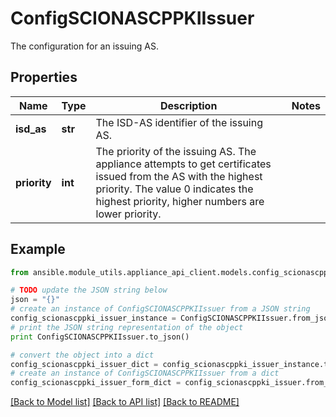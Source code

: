 # ConfigSCIONASCPPKIIssuer

The configuration for an issuing AS.

## Properties
Name | Type | Description | Notes
------------ | ------------- | ------------- | -------------
**isd_as** | **str** | The ISD-AS identifier of the issuing AS. | 
**priority** | **int** | The priority of the issuing AS. The appliance attempts to get certificates issued from the AS with the highest priority. The value 0 indicates the highest priority, higher numbers are lower priority. | 

## Example

```python
from ansible.module_utils.appliance_api_client.models.config_scionascppki_issuer import ConfigSCIONASCPPKIIssuer

# TODO update the JSON string below
json = "{}"
# create an instance of ConfigSCIONASCPPKIIssuer from a JSON string
config_scionascppki_issuer_instance = ConfigSCIONASCPPKIIssuer.from_json(json)
# print the JSON string representation of the object
print ConfigSCIONASCPPKIIssuer.to_json()

# convert the object into a dict
config_scionascppki_issuer_dict = config_scionascppki_issuer_instance.to_dict()
# create an instance of ConfigSCIONASCPPKIIssuer from a dict
config_scionascppki_issuer_form_dict = config_scionascppki_issuer.from_dict(config_scionascppki_issuer_dict)
```
[[Back to Model list]](../README.md#documentation-for-models) [[Back to API list]](../README.md#documentation-for-api-endpoints) [[Back to README]](../README.md)


